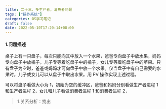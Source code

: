 ```yaml
---
title: 二十三、多生产者，消费者问题
tags: ["操作系统"]
categories: OS学习笔记
draft: false
date: 2022-05-10T17:20:14+08:00
---
```


#### 1.问题描述

桌子上有一只盘子，每次只能向其中放入一个水果，爸爸专向盘子中放水果，妈妈专向盘子中放橘子，儿子专等着吃盘子中的橘子，女儿专等着吃盘子中的苹果。只有盘子为空时，爸爸或妈妈才可向盘子中放一个水果。仅当盘子中有自己需要的水果时，儿子或女儿可以从盘子中取出水果。用 PV 操作实现上述过程。

<!--more-->

可以将盘子看做大小为 1，初始为空的缓冲区，爸爸和妈妈分别看做生产者进程 1 和生产者进程 2，女儿和儿子看做消费者进程 1 和消费者进程 2，

> 1.关系分析：找出
